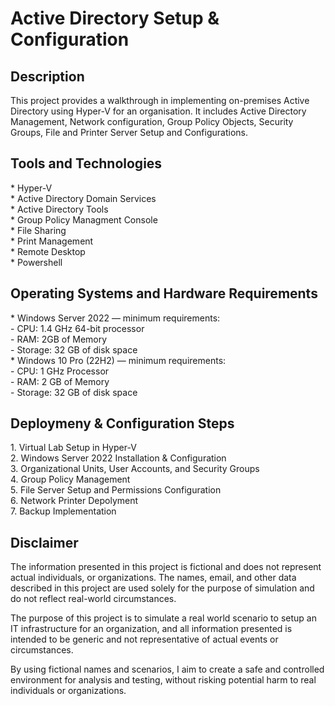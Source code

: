 <h1>Active Directory Setup & Configuration</h1>

<h2>Description</h2>
This project provides a walkthrough in implementing on-premises Active Directory using Hyper-V for an organisation.
It includes Active Directory Management, Network configuration, Group Policy Objects, Security Groups, File and Printer Server Setup and Configurations.

<h2>Tools and Technologies</h2>
* Hyper-V <br />
* Active Directory Domain Services <br />
* Active Directory Tools <br />
* Group Policy Managment Console <br />
* File Sharing <br />
* Print Management <br />
* Remote Desktop <br />
* Powershell <br />

<h2>Operating Systems and Hardware Requirements </h2>
* Windows Server 2022 —  minimum requirements: <br />
    - CPU:  1.4 GHz 64-bit processor <br />
    - RAM: 2GB of Memory <br />
    - Storage: 32 GB of disk space <br />
* Windows 10 Pro (22H2)  — minimum requirements: <br />
  - CPU:  1 GHz Processor <br />
  - RAM: 2 GB of Memory <br />
  - Storage: 32 GB of disk space <br />

<h2>Deploymeny & Configuration Steps</h2>
1. Virtual Lab Setup in Hyper-V  <br />
2. Windows Server 2022 Installation & Configuration  <br />
3. Organizational Units, User Accounts, and Security Groups  <br />
4. Group Policy Management  <br />
5. File Server Setup and Permissions Configuration  <br />
6. Network Printer Depolyment  <br />
7. Backup Implementation  <br />

## Disclaimer

The information presented in this project is fictional and does not represent actual individuals, or organizations. The names, email, and other data described in this project are used solely for the purpose of simulation and do not reflect real-world circumstances.

The purpose of this project is to simulate a real world scenario to setup an IT infrastructure for an organization, and all information presented is intended to be generic and not representative of actual events or circumstances.

By using fictional names and scenarios, I aim to create a safe and controlled environment for analysis and testing, without risking potential harm to real individuals or organizations.
<!--
 ```diff
- text in red
+ text in green
! text in orange
# text in gray
@@ text in purple (and bold)@@
```
--!>

